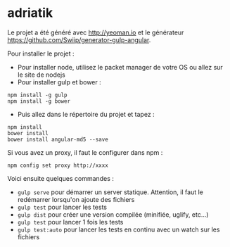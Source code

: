 # adriatik

Le projet a été généré avec http://yeoman.io et le générateur https://github.com/Swiip/generator-gulp-angular.

Pour installer le projet :
* Pour installer node, utilisez le packet manager de votre OS ou allez sur le site de nodejs
* Pour installer gulp et bower :
```
npm install -g gulp
npm install -g bower
```
* Puis allez dans le répertoire du projet et tapez :
```
npm install
bower install
bower install angular-md5 --save
```

Si vous avez un proxy, il faut le configurer dans npm :
```
npm config set proxy http://xxxx
```


Voici ensuite quelques commandes :
* ```gulp serve``` pour démarrer un server statique. Attention, il faut le redémarrer lorsqu'on ajoute des fichiers
* ```gulp test``` pour lancer les tests
* ```gulp dist``` pour créer une version compilée (minifiée, uglify, etc...)
* ```gulp test``` pour lancer 1 fois les tests
* ```gulp test:auto``` pour lancer les tests en continu avec un watch sur les fichiers
